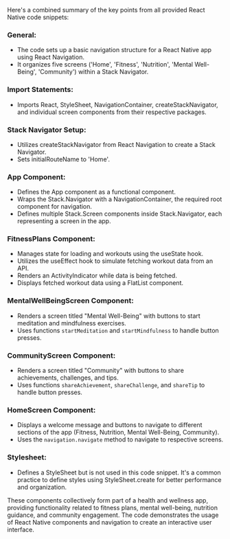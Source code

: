 Here's a combined summary of the key points from all provided React Native code snippets:

### General:
- The code sets up a basic navigation structure for a React Native app using React Navigation.
- It organizes five screens ('Home', 'Fitness', 'Nutrition', 'Mental Well-Being', 'Community') within a Stack Navigator.

### Import Statements:
- Imports React, StyleSheet, NavigationContainer, createStackNavigator, and individual screen components from their respective packages.

### Stack Navigator Setup:
- Utilizes createStackNavigator from React Navigation to create a Stack Navigator.
- Sets initialRouteName to 'Home'.

### App Component:
- Defines the App component as a functional component.
- Wraps the Stack.Navigator with a NavigationContainer, the required root component for navigation.
- Defines multiple Stack.Screen components inside Stack.Navigator, each representing a screen in the app.

### FitnessPlans Component:
- Manages state for loading and workouts using the useState hook.
- Utilizes the useEffect hook to simulate fetching workout data from an API.
- Renders an ActivityIndicator while data is being fetched.
- Displays fetched workout data using a FlatList component.

### MentalWellBeingScreen Component:
- Renders a screen titled "Mental Well-Being" with buttons to start meditation and mindfulness exercises.
- Uses functions `startMeditation` and `startMindfulness` to handle button presses.

### CommunityScreen Component:
- Renders a screen titled "Community" with buttons to share achievements, challenges, and tips.
- Uses functions `shareAchievement`, `shareChallenge`, and `shareTip` to handle button presses.

### HomeScreen Component:
- Displays a welcome message and buttons to navigate to different sections of the app (Fitness, Nutrition, Mental Well-Being, Community).
- Uses the `navigation.navigate` method to navigate to respective screens.

### Stylesheet:
- Defines a StyleSheet but is not used in this code snippet. It's a common practice to define styles using StyleSheet.create for better performance and organization.

These components collectively form part of a health and wellness app, providing functionality related to fitness plans, mental well-being, nutrition guidance, and community engagement. The code demonstrates the usage of React Native components and navigation to create an interactive user interface.
